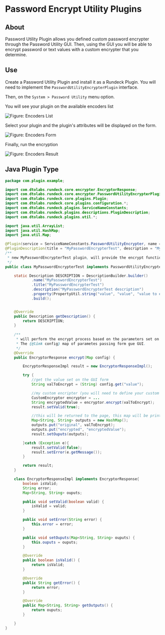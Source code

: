 # Password Encrypt Utility Plugins

## About

Password Utility Plugin allows you defined custom password encrypter through the Password Utility GUI.
Then, using the GUI you will be able to encrypt password or text values with a custom encrypter that you determine.

## Use

Create a Password Utility Plugin and install it as a Rundeck Plugin.
You will need to implement the `PasswordUtilityEncrypterPlugin` interface. 

Then, on the `System > Password Utility` menu option.

You will see your plugin on the available encoders list

![Figure: Encoders List](/assets/img/password-utility-plugin-list.png)

Select your plugin and the plugin's attributes will be displayed on the form.

![Figure: Encoders Form](/assets/img/password-utility-plugin-form.png)

Finally, run the encryption

![Figure: Encoders Result](/assets/img/password-utility-plugin-result.png)


## Java Plugin Type

```java
package com.plugin.example;

import com.dtolabs.rundeck.core.encrypter.EncryptorResponse;
import com.dtolabs.rundeck.core.encrypter.PasswordUtilityEncrypterPlugin;
import com.dtolabs.rundeck.core.plugins.Plugin;
import com.dtolabs.rundeck.core.plugins.configuration.*;
import com.dtolabs.rundeck.plugins.ServiceNameConstants;
import com.dtolabs.rundeck.plugins.descriptions.PluginDescription;
import com.dtolabs.rundeck.plugins.util.*;

import java.util.ArrayList;
import java.util.HashMap;
import java.util.Map;

@Plugin(service = ServiceNameConstants.PasswordUtilityEncrypter, name ="MyPasswordEncrypterTest")
@PluginDescription(title = "MyPasswordEncrypterTest", description = "MyPasswordEncrypterTest")
/**
 * new MyPasswordEncrypterTest plugin, will provide the encrypt function on the rundeck GUI (Password Utility page)
 */
public class MyPasswordEncrypterTest implements PasswordUtilityEncrypterPlugin, Describable {

    static Description DESCRIPTION = DescriptionBuilder.builder()
            .name("MyPasswordEncrypterTest")
            .title("MyPasswordEncrypterTest")
            .description("MyPasswordEncrypterTest description")
            .property(PropertyUtil.string("value", "value", "value to encrypt", true, null))
            .build();


    @Override
    public Description getDescription() {
        return DESCRIPTION;
    }
    
    /**
     * will perform the encrypt process based on the parameters set on formProperties()
     * The {@link config} map of parametes passing form gue GUI.
     */
    @Override
    public EncryptorResponse encrypt(Map config) {

        EncryptorResponseImpl result = new EncryptorResponseImpl();

        try {
            //get the value set on the GUI form
            String valToEncrypt = (String) config.get("value");

            //my custom encripter (you will need to define your custom encryptor)
            CustomEncryptor encryptor = ...
            String encryptedValue = encryptor.encrypt(valToEncrypt);
            result.setValid(true);

            //this will be returned to the page, this map will be printed on the GUI
            Map<String, String> outputs = new HashMap();
            outputs.put("original", valToEncrypt);
            outputs.put("encrypted", "encryptedValue");
            result.setOuputs(outputs);

        }catch (Exception e){
            result.setValid(false);
            result.setError(e.getMessage());
        }

        return result;
    }

    class EncryptorResponseImpl implements EncryptorResponse{
        boolean isValid;
        String error;
        Map<String, String> ouputs;

        public void setValid(boolean valid) {
            isValid = valid;
        }

        public void setError(String error) {
            this.error = error;
        }

        public void setOuputs(Map<String, String> ouputs) {
            this.ouputs = ouputs;
        }

        @Override
        public boolean isValid() {
            return isValid;
        }

        @Override
        public String getError() {
            return error;
        }

        @Override
        public Map<String, String> getOutputs() {
            return ouputs;
        }

    }
}
```
